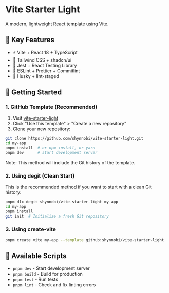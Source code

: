 # Vite Starter Light

A modern, lightweight React template using Vite.

## 🚀 Key Features

- ⚡️ Vite + React 18 + TypeScript
- 🎨 Tailwind CSS + shadcn/ui
- 🧪 Jest + React Testing Library
- 📝 ESLint + Prettier + Commitlint
- 🔄 Husky + lint-staged

## 🚦 Getting Started

### 1. GitHub Template (Recommended)

1. Visit [vite-starter-light](https://github.com/shynnobi/vite-starter-light)
2. Click "Use this template" > "Create a new repository"
3. Clone your new repository:

```bash
git clone https://github.com/shynnobi/vite-starter-light.git
cd my-app
pnpm install  # or npm install, or yarn
pnpm dev      # start development server
```

Note: This method will include the Git history of the template.

### 2. Using degit (Clean Start)

This is the recommended method if you want to start with a clean Git history:

```bash
pnpm dlx degit shynnobi/vite-starter-light my-app
cd my-app
pnpm install
git init  # Initialize a fresh Git repository
```

### 3. Using create-vite

```bash
pnpm create vite my-app --template github:shynnobi/vite-starter-light
```

## 📜 Available Scripts

- `pnpm dev` - Start development server
- `pnpm build` - Build for production
- `pnpm test` - Run tests
- `pnpm lint` - Check and fix linting errors
